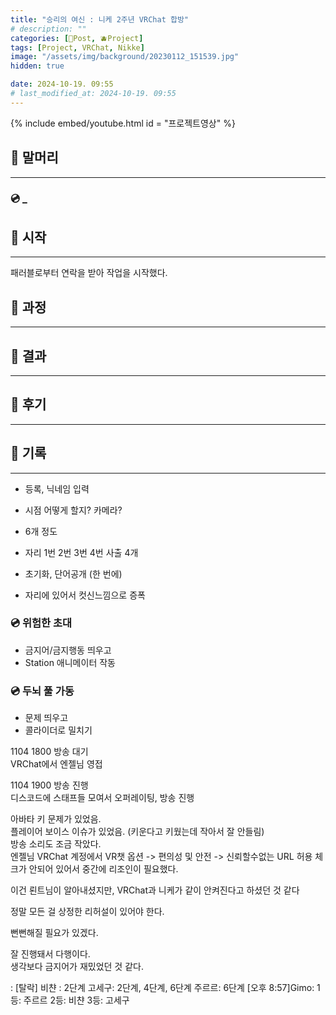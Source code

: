 ```yaml
---
title: "승리의 여신 : 니케 2주년 VRChat 합방"
# description: ""
categories: [📀Post, 🫐Project]
tags: [Project, VRChat, Nikke]
image: "/assets/img/background/20230112_151539.jpg"
hidden: true

date: 2024-10-19. 09:55
# last_modified_at: 2024-10-19. 09:55
---
```


{% include embed/youtube.html id = "프로젝트영상" %}

## 📀 말머리

---

### 💿 _

## 📀 시작

---

패러블로부터 연락을 받아 작업을 시작했다.  

## 📀 과정

---

## 📀 결과

---

## 📀 후기

---

## 📀 기록

---

- 등록, 닉네임 입력
- 시점 어떻게 할지? 카메라?

- 6개 정도
- 자리 1번 2번 3번 4번 사출 4개
- 초기화, 단어공개 (한 번에)
- 자리에 있어서 컷신느낌으로 증폭

### 💿 위험한 초대

- 금지어/금지행동 띄우고
- Station 애니메이터 작동

### 💿 두뇌 풀 가동

- 문제 띄우고
- 콜라이더로 밀치기

1104 1800 방송 대기  
VRChat에서 엔젤님 영접  

1104 1900 방송 진행  
디스코드에 스태프들 모여서 오퍼레이팅, 방송 진행  

아바타 키 문제가 있었음.  
플레이어 보이스 이슈가 있었음. (키운다고 키웠는데 작아서 잘 안들림)  
방송 소리도 조금 작았다.  
엔젤님 VRChat 계정에서 VR챗 옵션 -> 편의성 및 안전 -> 신뢰할수없는 URL 허용 체크가 안되어 있어서 중간에 리조인이 필요했다.  

이건 뢴트님이 알아내셨지만, VRChat과 니케가 같이 안켜진다고 하셨던 것 같다  

정말 모든 걸 상정한 리허설이 있어야 한다.  

뻔뻔해질 필요가 있겠다.  

잘 진행돼서 다행이다.  
생각보다 금지어가 재밌었던 것 같다.  

: [탈락]
비챤 : 2단계
고세구: 2단계, 4단계, 6단계
주르르: 6단계
[오후 8:57]Gimo: 1등: 주르르
2등: 비챤
3등: 고세구
